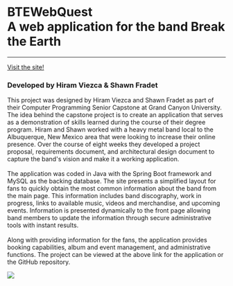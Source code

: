 # BTEWebQuest<br>A web application for the band Break the Earth

***

[Visit the site!](https://breaktheearth.herokuapp.com/)

### Developed by Hiram Viezca & Shawn Fradet

<p>This project was designed by Hiram Viezca and Shawn Fradet as part of their Computer Programming
Senior Capstone at Grand Canyon University. The idea behind the capstone project is to create
an application that serves as a demonstration of skills learned during the course of their
degree program. Hiram and Shawn worked with a heavy metal band local to the Albuquerque, New
Mexico area that were looking to increase their online presence. Over the course of eight weeks
they developed a project proposal, requirements document, and architectural design document to
capture the band's vision and make it a working application.
</br>
</br>
The application was coded in Java with the Spring Boot framework and MySQL as the backing database.
The site presents a simplified layout for fans to quickly obtain the most common information
about the band from the main page. This information includes band discography, work in progress,
links to available music, videos and merchandise, and upcoming events. Information is presented
dynamically to the front page allowing band members to update the information through secure
administrative tools with instant results.
</br>
</br>
Along with providing information for the fans, the application provides booking capabilities,
album and event management, and administrative functions. The project can be viewed at the above
link for the application or the GitHub repository.
</p>
                    
                    

![](https://github.com/hviezca/BTEWebQuest/blob/main/BTEWebQuest/src/main/resources/static/images/breaktheearth.png)
